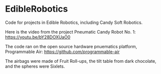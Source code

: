 # EdibleRobotics
Code for projects in Edible Robotics, including Candy Soft Robotics.

Here is the video from the project Pneumatic Candy Robot No. 1:
https://youtu.be/bY28DOXUaO0

The code ran on the open source hardware pnuematics platform, Programmable Air:
https://github.com/programmable-air

The airbags were made of Fruit Roll-ups, the tilt table from dark chocolate, and the spheres were Sixlets.
